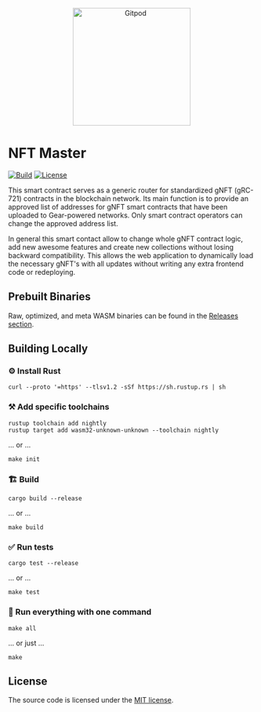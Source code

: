 <p align="center">
  <a href="https://gitpod.io/#https://github.com/gear-dapps/nft-master" target="_blank">
    <img src="https://gitpod.io/button/open-in-gitpod.svg" width="240" alt="Gitpod">
  </a>
</p>

# NFT Master

[![Build][build_badge]][build_href]
[![License][lic_badge]][lic_href]

[build_badge]: https://img.shields.io/github/actions/workflow/status/gear-dapps/nft-master/build.yml?label=Build
[build_href]: https://github.com/gear-dapps/nft-master/actions/workflows/build.yml

[lic_badge]: https://img.shields.io/badge/License-MIT-success
[lic_href]: https://github.com/gear-dapps/nft-master/blob/master/LICENSE

<!-- Description starts here -->

This smart contract serves as a generic router for standardized gNFT (gRC-721) contracts in the blockchain network. Its main function is to provide an approved list of addresses for gNFT smart contracts that have been uploaded to Gear-powered networks. Only smart contract operators can change the approved address list.

In general this smart contact allow to change whole gNFT contract logic, add new awesome features and create new collections without losing backward compatibility. This allows the web application to dynamically load the necessary gNFT's with all updates without writing any extra frontend code or redeploying.

<!-- End of description -->

## Prebuilt Binaries

Raw, optimized, and meta WASM binaries can be found in the [Releases section](https://github.com/gear-dapps/nft-master/releases).

## Building Locally

### ⚙️ Install Rust

```shell
curl --proto '=https' --tlsv1.2 -sSf https://sh.rustup.rs | sh
```

### ⚒️ Add specific toolchains

```shell
rustup toolchain add nightly
rustup target add wasm32-unknown-unknown --toolchain nightly
```

... or ...

```shell
make init
```

### 🏗️ Build

```shell
cargo build --release
```

... or ...

```shell
make build
```

### ✅ Run tests

```shell
cargo test --release
```

... or ...

```shell
make test
```

### 🚀 Run everything with one command

```shell
make all
```

... or just ...

```shell
make
```

## License

The source code is licensed under the [MIT license](LICENSE).
